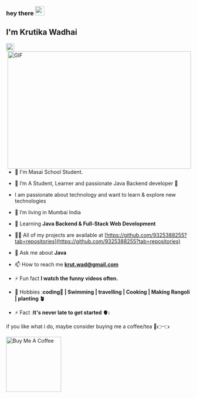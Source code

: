 ### hey there <img src="https://media.giphy.com/media/hvRJCLFzcasrR4ia7z/giphy.gif" width="25px">
## I'm Krutika Wadhai
<a href="https://www.linkedin.com/in/krutika-wadhai-6a07b2121/">
  <img align="left" alt="Krutika's LinkedIN" width="22px" src="https://raw.githubusercontent.com/peterthehan/peterthehan/master/assets/linkedin.svg" />
</a>
<br />

 <img align="right" alt="GIF" src="https://github.com/abhisheknaiidu/abhisheknaiidu/blob/master/code.gif?raw=true" width="500" height="320" />
 
 - 🔭 I'm Masai School Student.

 - 🔭 I’m  A Student, Learner and passionate Java Backend developer 🚀

 - I am passionate about technology and want to learn & explore new technologies

 - 🔭 I’m living  in Mumbai India

- 🌱 Learning **Java Backend & Full-Stack Web Development**

- 👨‍💻 All of my projects are available at [https://github.com/9325388255?tab=repositories](https://github.com/9325388255?tab=repositories)

- 💬 Ask me about **Java**

- 📫 How to reach me **krut.wad@gmail.com**

- ⚡ Fun fact **I watch the funny videos often.**

- 🎯 Hobbies :**coding📕 | Swimming | travelling | Cooking | Making Rangoli | planting 🪴**

- ⚡ Fact :**It's never late to get started 🫀:**
 
if you like what i do, maybe consider buying me a coffee/tea 🥺👉👈

<a href="https://www.buymeacoffee.com/abhisheknaiidu" target="_blank"><img src="https://cdn.buymeacoffee.com/buttons/v2/default-red.png" alt="Buy Me A Coffee" width="150" ></a>
